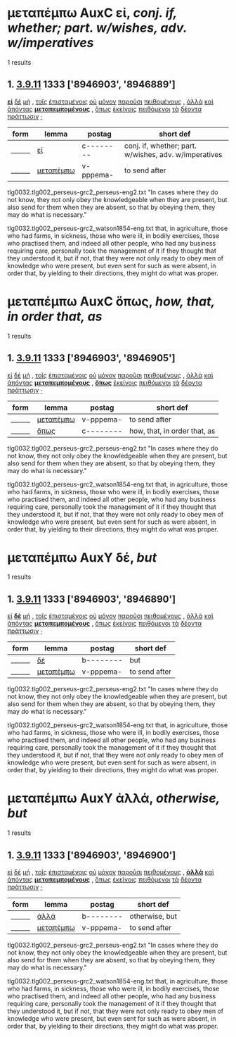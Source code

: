 # μεταπέμπω AuxC εἰ, *conj. if, whether; part. w/wishes, adv. w/imperatives*
1 results
## 1. [3.9.11](https://beyond-translation.perseus.org/reader/urn:cts:greekLit:tlg0032.002.perseus-grc2:3.9.11?mode=syntax-trees) 1333 ['8946903', '8946889']
**[εἰ](https://atlas-test.fly.dev/morphology/lemmas/?lang=grc&q=εἰ "εἰ c-------- conj. if, whether; part. w/wishes, adv. w/imperatives")** [δὲ](https://atlas-test.fly.dev/morphology/lemmas/?lang=grc&q=δέ "δέ b-------- but") [μή](https://atlas-test.fly.dev/morphology/lemmas/?lang=grc&q=μή "μή d-------- not") [,](https://atlas-test.fly.dev/morphology/lemmas/?lang=grc&q=, ", u-------- NoDef") [τοῖς](https://atlas-test.fly.dev/morphology/lemmas/?lang=grc&q=ὁ "ὁ l-p---md- the") [ἐπισταμένοις](https://atlas-test.fly.dev/morphology/lemmas/?lang=grc&q=ἐπίσταμαι "ἐπίσταμαι v-pppemd- to know") [οὐ](https://atlas-test.fly.dev/morphology/lemmas/?lang=grc&q=οὐ "οὐ d-------- not") [μόνον](https://atlas-test.fly.dev/morphology/lemmas/?lang=grc&q=μόνον "μόνον d-------- NoDef") [παροῦσι](https://atlas-test.fly.dev/morphology/lemmas/?lang=grc&q=πάρειμι "πάρειμι v-pppamd- be present") [πειθομένους](https://atlas-test.fly.dev/morphology/lemmas/?lang=grc&q=πείθω "πείθω v-pppema- to prevail upon, win over, persuade") [,](https://atlas-test.fly.dev/morphology/lemmas/?lang=grc&q=, ", u-------- NoDef") [ἀλλὰ](https://atlas-test.fly.dev/morphology/lemmas/?lang=grc&q=ἀλλά "ἀλλά b-------- otherwise, but") [καὶ](https://atlas-test.fly.dev/morphology/lemmas/?lang=grc&q=καί "καί b-------- and, also") [ἀπόντας](https://atlas-test.fly.dev/morphology/lemmas/?lang=grc&q=ἄπειμι "ἄπειμι v-pppama- be absent") **[μεταπεμπομένους](https://atlas-test.fly.dev/morphology/lemmas/?lang=grc&q=μεταπέμπω "μεταπέμπω v-pppema- to send after")** [,](https://atlas-test.fly.dev/morphology/lemmas/?lang=grc&q=, ", u-------- NoDef") [ὅπως](https://atlas-test.fly.dev/morphology/lemmas/?lang=grc&q=ὅπως "ὅπως c-------- how, that, in order that, as") [ἐκείνοις](https://atlas-test.fly.dev/morphology/lemmas/?lang=grc&q=ἐκεῖνος "ἐκεῖνος a-p---md- that over there, that") [πειθόμενοι](https://atlas-test.fly.dev/morphology/lemmas/?lang=grc&q=πείθω "πείθω v-pppemn- to prevail upon, win over, persuade") [τὰ](https://atlas-test.fly.dev/morphology/lemmas/?lang=grc&q=ὁ "ὁ l-p---na- the") [δέοντα](https://atlas-test.fly.dev/morphology/lemmas/?lang=grc&q=δέω "δέω v-pppana- to bind, tie, fetter") [πράττωσιν](https://atlas-test.fly.dev/morphology/lemmas/?lang=grc&q=πράσσω "πράσσω v3ppsa--- do, (w. adv) fare, (mid.) charge payment") [·](https://atlas-test.fly.dev/morphology/lemmas/?lang=grc&q=· "· u-------- NoDef") 


| form | lemma | postag | short def |
| --- | --- | --- | --- |
| ______ | [εἰ](https://atlas-test.fly.dev/morphology/lemmas/?lang=grc&q=εἰ) | c-------- | conj. if, whether; part. w/wishes, adv. w/imperatives |
| ______ | [μεταπέμπω](https://atlas-test.fly.dev/morphology/lemmas/?lang=grc&q=μεταπέμπω) | v-pppema- | to send after |

tlg0032.tlg002_perseus-grc2_perseus-eng2.txt "In cases where they do not know, they not only obey the knowledgeable when they are present, but also send for them when they are absent, so that by obeying them, they may do what is necessary." 

tlg0032.tlg002_perseus-grc2_watson1854-eng.txt that, in agriculture, those who had farms, in sickness, those who were ill, in bodily exercises, those who practised them, and indeed all other people, who had any business requiring care, personally took the management of it if they thought that they understood it, but if not, that they were not only ready to obey men of knowledge who were present, but even sent for such as were absent, in order that, by yielding to their directions, they might do what was proper. 

# μεταπέμπω AuxC ὅπως, *how, that, in order that, as*
1 results
## 1. [3.9.11](https://beyond-translation.perseus.org/reader/urn:cts:greekLit:tlg0032.002.perseus-grc2:3.9.11?mode=syntax-trees) 1333 ['8946903', '8946905']
[εἰ](https://atlas-test.fly.dev/morphology/lemmas/?lang=grc&q=εἰ "εἰ c-------- conj. if, whether; part. w/wishes, adv. w/imperatives") [δὲ](https://atlas-test.fly.dev/morphology/lemmas/?lang=grc&q=δέ "δέ b-------- but") [μή](https://atlas-test.fly.dev/morphology/lemmas/?lang=grc&q=μή "μή d-------- not") [,](https://atlas-test.fly.dev/morphology/lemmas/?lang=grc&q=, ", u-------- NoDef") [τοῖς](https://atlas-test.fly.dev/morphology/lemmas/?lang=grc&q=ὁ "ὁ l-p---md- the") [ἐπισταμένοις](https://atlas-test.fly.dev/morphology/lemmas/?lang=grc&q=ἐπίσταμαι "ἐπίσταμαι v-pppemd- to know") [οὐ](https://atlas-test.fly.dev/morphology/lemmas/?lang=grc&q=οὐ "οὐ d-------- not") [μόνον](https://atlas-test.fly.dev/morphology/lemmas/?lang=grc&q=μόνον "μόνον d-------- NoDef") [παροῦσι](https://atlas-test.fly.dev/morphology/lemmas/?lang=grc&q=πάρειμι "πάρειμι v-pppamd- be present") [πειθομένους](https://atlas-test.fly.dev/morphology/lemmas/?lang=grc&q=πείθω "πείθω v-pppema- to prevail upon, win over, persuade") [,](https://atlas-test.fly.dev/morphology/lemmas/?lang=grc&q=, ", u-------- NoDef") [ἀλλὰ](https://atlas-test.fly.dev/morphology/lemmas/?lang=grc&q=ἀλλά "ἀλλά b-------- otherwise, but") [καὶ](https://atlas-test.fly.dev/morphology/lemmas/?lang=grc&q=καί "καί b-------- and, also") [ἀπόντας](https://atlas-test.fly.dev/morphology/lemmas/?lang=grc&q=ἄπειμι "ἄπειμι v-pppama- be absent") **[μεταπεμπομένους](https://atlas-test.fly.dev/morphology/lemmas/?lang=grc&q=μεταπέμπω "μεταπέμπω v-pppema- to send after")** [,](https://atlas-test.fly.dev/morphology/lemmas/?lang=grc&q=, ", u-------- NoDef") **[ὅπως](https://atlas-test.fly.dev/morphology/lemmas/?lang=grc&q=ὅπως "ὅπως c-------- how, that, in order that, as")** [ἐκείνοις](https://atlas-test.fly.dev/morphology/lemmas/?lang=grc&q=ἐκεῖνος "ἐκεῖνος a-p---md- that over there, that") [πειθόμενοι](https://atlas-test.fly.dev/morphology/lemmas/?lang=grc&q=πείθω "πείθω v-pppemn- to prevail upon, win over, persuade") [τὰ](https://atlas-test.fly.dev/morphology/lemmas/?lang=grc&q=ὁ "ὁ l-p---na- the") [δέοντα](https://atlas-test.fly.dev/morphology/lemmas/?lang=grc&q=δέω "δέω v-pppana- to bind, tie, fetter") [πράττωσιν](https://atlas-test.fly.dev/morphology/lemmas/?lang=grc&q=πράσσω "πράσσω v3ppsa--- do, (w. adv) fare, (mid.) charge payment") [·](https://atlas-test.fly.dev/morphology/lemmas/?lang=grc&q=· "· u-------- NoDef") 


| form | lemma | postag | short def |
| --- | --- | --- | --- |
| ______ | [μεταπέμπω](https://atlas-test.fly.dev/morphology/lemmas/?lang=grc&q=μεταπέμπω) | v-pppema- | to send after |
| ______ | [ὅπως](https://atlas-test.fly.dev/morphology/lemmas/?lang=grc&q=ὅπως) | c-------- | how, that, in order that, as |

tlg0032.tlg002_perseus-grc2_perseus-eng2.txt "In cases where they do not know, they not only obey the knowledgeable when they are present, but also send for them when they are absent, so that by obeying them, they may do what is necessary." 

tlg0032.tlg002_perseus-grc2_watson1854-eng.txt that, in agriculture, those who had farms, in sickness, those who were ill, in bodily exercises, those who practised them, and indeed all other people, who had any business requiring care, personally took the management of it if they thought that they understood it, but if not, that they were not only ready to obey men of knowledge who were present, but even sent for such as were absent, in order that, by yielding to their directions, they might do what was proper. 

# μεταπέμπω AuxY δέ, *but*
1 results
## 1. [3.9.11](https://beyond-translation.perseus.org/reader/urn:cts:greekLit:tlg0032.002.perseus-grc2:3.9.11?mode=syntax-trees) 1333 ['8946903', '8946890']
[εἰ](https://atlas-test.fly.dev/morphology/lemmas/?lang=grc&q=εἰ "εἰ c-------- conj. if, whether; part. w/wishes, adv. w/imperatives") **[δὲ](https://atlas-test.fly.dev/morphology/lemmas/?lang=grc&q=δέ "δέ b-------- but")** [μή](https://atlas-test.fly.dev/morphology/lemmas/?lang=grc&q=μή "μή d-------- not") [,](https://atlas-test.fly.dev/morphology/lemmas/?lang=grc&q=, ", u-------- NoDef") [τοῖς](https://atlas-test.fly.dev/morphology/lemmas/?lang=grc&q=ὁ "ὁ l-p---md- the") [ἐπισταμένοις](https://atlas-test.fly.dev/morphology/lemmas/?lang=grc&q=ἐπίσταμαι "ἐπίσταμαι v-pppemd- to know") [οὐ](https://atlas-test.fly.dev/morphology/lemmas/?lang=grc&q=οὐ "οὐ d-------- not") [μόνον](https://atlas-test.fly.dev/morphology/lemmas/?lang=grc&q=μόνον "μόνον d-------- NoDef") [παροῦσι](https://atlas-test.fly.dev/morphology/lemmas/?lang=grc&q=πάρειμι "πάρειμι v-pppamd- be present") [πειθομένους](https://atlas-test.fly.dev/morphology/lemmas/?lang=grc&q=πείθω "πείθω v-pppema- to prevail upon, win over, persuade") [,](https://atlas-test.fly.dev/morphology/lemmas/?lang=grc&q=, ", u-------- NoDef") [ἀλλὰ](https://atlas-test.fly.dev/morphology/lemmas/?lang=grc&q=ἀλλά "ἀλλά b-------- otherwise, but") [καὶ](https://atlas-test.fly.dev/morphology/lemmas/?lang=grc&q=καί "καί b-------- and, also") [ἀπόντας](https://atlas-test.fly.dev/morphology/lemmas/?lang=grc&q=ἄπειμι "ἄπειμι v-pppama- be absent") **[μεταπεμπομένους](https://atlas-test.fly.dev/morphology/lemmas/?lang=grc&q=μεταπέμπω "μεταπέμπω v-pppema- to send after")** [,](https://atlas-test.fly.dev/morphology/lemmas/?lang=grc&q=, ", u-------- NoDef") [ὅπως](https://atlas-test.fly.dev/morphology/lemmas/?lang=grc&q=ὅπως "ὅπως c-------- how, that, in order that, as") [ἐκείνοις](https://atlas-test.fly.dev/morphology/lemmas/?lang=grc&q=ἐκεῖνος "ἐκεῖνος a-p---md- that over there, that") [πειθόμενοι](https://atlas-test.fly.dev/morphology/lemmas/?lang=grc&q=πείθω "πείθω v-pppemn- to prevail upon, win over, persuade") [τὰ](https://atlas-test.fly.dev/morphology/lemmas/?lang=grc&q=ὁ "ὁ l-p---na- the") [δέοντα](https://atlas-test.fly.dev/morphology/lemmas/?lang=grc&q=δέω "δέω v-pppana- to bind, tie, fetter") [πράττωσιν](https://atlas-test.fly.dev/morphology/lemmas/?lang=grc&q=πράσσω "πράσσω v3ppsa--- do, (w. adv) fare, (mid.) charge payment") [·](https://atlas-test.fly.dev/morphology/lemmas/?lang=grc&q=· "· u-------- NoDef") 


| form | lemma | postag | short def |
| --- | --- | --- | --- |
| ______ | [δέ](https://atlas-test.fly.dev/morphology/lemmas/?lang=grc&q=δέ) | b-------- | but |
| ______ | [μεταπέμπω](https://atlas-test.fly.dev/morphology/lemmas/?lang=grc&q=μεταπέμπω) | v-pppema- | to send after |

tlg0032.tlg002_perseus-grc2_perseus-eng2.txt "In cases where they do not know, they not only obey the knowledgeable when they are present, but also send for them when they are absent, so that by obeying them, they may do what is necessary." 

tlg0032.tlg002_perseus-grc2_watson1854-eng.txt that, in agriculture, those who had farms, in sickness, those who were ill, in bodily exercises, those who practised them, and indeed all other people, who had any business requiring care, personally took the management of it if they thought that they understood it, but if not, that they were not only ready to obey men of knowledge who were present, but even sent for such as were absent, in order that, by yielding to their directions, they might do what was proper. 

# μεταπέμπω AuxY ἀλλά, *otherwise, but*
1 results
## 1. [3.9.11](https://beyond-translation.perseus.org/reader/urn:cts:greekLit:tlg0032.002.perseus-grc2:3.9.11?mode=syntax-trees) 1333 ['8946903', '8946900']
[εἰ](https://atlas-test.fly.dev/morphology/lemmas/?lang=grc&q=εἰ "εἰ c-------- conj. if, whether; part. w/wishes, adv. w/imperatives") [δὲ](https://atlas-test.fly.dev/morphology/lemmas/?lang=grc&q=δέ "δέ b-------- but") [μή](https://atlas-test.fly.dev/morphology/lemmas/?lang=grc&q=μή "μή d-------- not") [,](https://atlas-test.fly.dev/morphology/lemmas/?lang=grc&q=, ", u-------- NoDef") [τοῖς](https://atlas-test.fly.dev/morphology/lemmas/?lang=grc&q=ὁ "ὁ l-p---md- the") [ἐπισταμένοις](https://atlas-test.fly.dev/morphology/lemmas/?lang=grc&q=ἐπίσταμαι "ἐπίσταμαι v-pppemd- to know") [οὐ](https://atlas-test.fly.dev/morphology/lemmas/?lang=grc&q=οὐ "οὐ d-------- not") [μόνον](https://atlas-test.fly.dev/morphology/lemmas/?lang=grc&q=μόνον "μόνον d-------- NoDef") [παροῦσι](https://atlas-test.fly.dev/morphology/lemmas/?lang=grc&q=πάρειμι "πάρειμι v-pppamd- be present") [πειθομένους](https://atlas-test.fly.dev/morphology/lemmas/?lang=grc&q=πείθω "πείθω v-pppema- to prevail upon, win over, persuade") [,](https://atlas-test.fly.dev/morphology/lemmas/?lang=grc&q=, ", u-------- NoDef") **[ἀλλὰ](https://atlas-test.fly.dev/morphology/lemmas/?lang=grc&q=ἀλλά "ἀλλά b-------- otherwise, but")** [καὶ](https://atlas-test.fly.dev/morphology/lemmas/?lang=grc&q=καί "καί b-------- and, also") [ἀπόντας](https://atlas-test.fly.dev/morphology/lemmas/?lang=grc&q=ἄπειμι "ἄπειμι v-pppama- be absent") **[μεταπεμπομένους](https://atlas-test.fly.dev/morphology/lemmas/?lang=grc&q=μεταπέμπω "μεταπέμπω v-pppema- to send after")** [,](https://atlas-test.fly.dev/morphology/lemmas/?lang=grc&q=, ", u-------- NoDef") [ὅπως](https://atlas-test.fly.dev/morphology/lemmas/?lang=grc&q=ὅπως "ὅπως c-------- how, that, in order that, as") [ἐκείνοις](https://atlas-test.fly.dev/morphology/lemmas/?lang=grc&q=ἐκεῖνος "ἐκεῖνος a-p---md- that over there, that") [πειθόμενοι](https://atlas-test.fly.dev/morphology/lemmas/?lang=grc&q=πείθω "πείθω v-pppemn- to prevail upon, win over, persuade") [τὰ](https://atlas-test.fly.dev/morphology/lemmas/?lang=grc&q=ὁ "ὁ l-p---na- the") [δέοντα](https://atlas-test.fly.dev/morphology/lemmas/?lang=grc&q=δέω "δέω v-pppana- to bind, tie, fetter") [πράττωσιν](https://atlas-test.fly.dev/morphology/lemmas/?lang=grc&q=πράσσω "πράσσω v3ppsa--- do, (w. adv) fare, (mid.) charge payment") [·](https://atlas-test.fly.dev/morphology/lemmas/?lang=grc&q=· "· u-------- NoDef") 


| form | lemma | postag | short def |
| --- | --- | --- | --- |
| ______ | [ἀλλά](https://atlas-test.fly.dev/morphology/lemmas/?lang=grc&q=ἀλλά) | b-------- | otherwise, but |
| ______ | [μεταπέμπω](https://atlas-test.fly.dev/morphology/lemmas/?lang=grc&q=μεταπέμπω) | v-pppema- | to send after |

tlg0032.tlg002_perseus-grc2_perseus-eng2.txt "In cases where they do not know, they not only obey the knowledgeable when they are present, but also send for them when they are absent, so that by obeying them, they may do what is necessary." 

tlg0032.tlg002_perseus-grc2_watson1854-eng.txt that, in agriculture, those who had farms, in sickness, those who were ill, in bodily exercises, those who practised them, and indeed all other people, who had any business requiring care, personally took the management of it if they thought that they understood it, but if not, that they were not only ready to obey men of knowledge who were present, but even sent for such as were absent, in order that, by yielding to their directions, they might do what was proper. 

